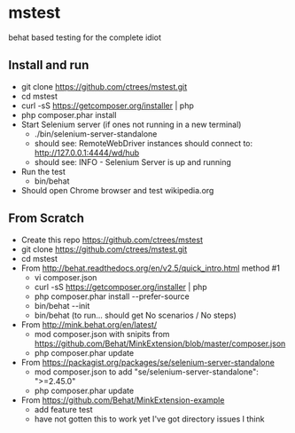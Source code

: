 # mstest
behat based testing for the complete idiot

## Install and run
- git clone https://github.com/ctrees/mstest.git
- cd mstest
- curl -sS https://getcomposer.org/installer | php
- php composer.phar install
- Start Selenium server (if ones not running in a new terminal)
    - ./bin/selenium-server-standalone
	- should see: RemoteWebDriver instances should connect to: http://127.0.0.1:4444/wd/hub
    - should see: INFO - Selenium Server is up and running
- Run the test
    - bin/behat
- Should open Chrome browser and test wikipedia.org

## From Scratch
- Create this repo https://github.com/ctrees/mstest
- git clone https://github.com/ctrees/mstest.git
- cd mstest
- From http://behat.readthedocs.org/en/v2.5/quick_intro.html method #1
    - vi composer.json
	- curl -sS https://getcomposer.org/installer | php
	- php composer.phar install --prefer-source
	- bin/behat --init
	- bin/behat (to run... should get No scenarios / No steps)
- From http://mink.behat.org/en/latest/
    - mod composer.json with snipits from https://github.com/Behat/MinkExtension/blob/master/composer.json
	- php composer.phar update
- From https://packagist.org/packages/se/selenium-server-standalone
    - mod composer.json to add "se/selenium-server-standalone": ">=2.45.0"
	- php composer.phar update
- From https://github.com/Behat/MinkExtension-example
    - add feature test
	- have not gotten this to work yet I've got directory issues I think